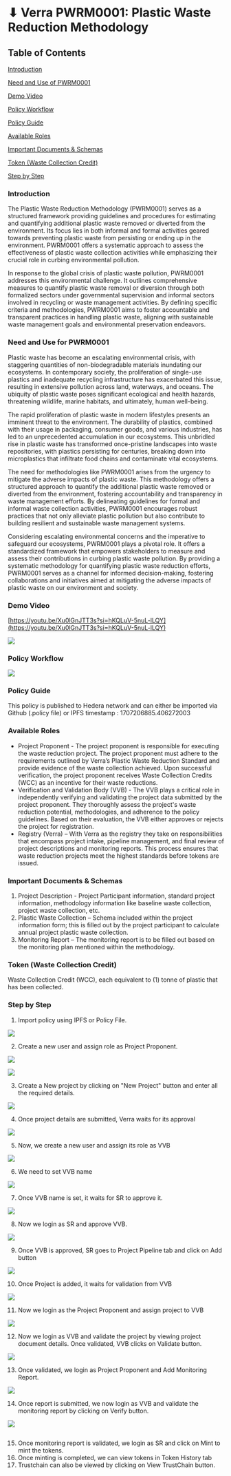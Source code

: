 # ⬇ Verra PWRM0001: Plastic Waste Reduction Methodology

## Table of Contents

[Introduction](verra-pwrm0001-plastic-waste-reduction-methodology.md#toc1946396156)

[Need and Use of PWRM0001](verra-pwrm0001-plastic-waste-reduction-methodology.md#need-and-use-for-pwrm0001)

[Demo Video](verra-pwrm0001-plastic-waste-reduction-methodology.md#toc192784261)

[Policy Workflow](verra-pwrm0001-plastic-waste-reduction-methodology.md#\_toc895640644)

[Policy Guide](verra-pwrm0001-plastic-waste-reduction-methodology.md#toc1368814671)

[Available Roles](verra-pwrm0001-plastic-waste-reduction-methodology.md#toc689999990)

[Important Documents & Schemas](verra-pwrm0001-plastic-waste-reduction-methodology.md#toc1741613673)

[Token (Waste Collection Credit)](verra-pwrm0001-plastic-waste-reduction-methodology.md#toc793059434)

[Step by Step](verra-pwrm0001-plastic-waste-reduction-methodology.md#toc2139421507)

### Introduction <a href="#toc1946396156" id="toc1946396156"></a>

The Plastic Waste Reduction Methodology (PWRM0001) serves as a structured framework providing guidelines and procedures for estimating and quantifying additional plastic waste removed or diverted from the environment. Its focus lies in both informal and formal activities geared towards preventing plastic waste from persisting or ending up in the environment. PWRM0001 offers a systematic approach to assess the effectiveness of plastic waste collection activities while emphasizing their crucial role in curbing environmental pollution.

In response to the global crisis of plastic waste pollution, PWRM0001 addresses this environmental challenge. It outlines comprehensive measures to quantify plastic waste removal or diversion through both formalized sectors under governmental supervision and informal sectors involved in recycling or waste management activities. By defining specific criteria and methodologies, PWRM0001 aims to foster accountable and transparent practices in handling plastic waste, aligning with sustainable waste management goals and environmental preservation endeavors.

### Need and Use for PWRM0001

Plastic waste has become an escalating environmental crisis, with staggering quantities of non-biodegradable materials inundating our ecosystems. In contemporary society, the proliferation of single-use plastics and inadequate recycling infrastructure has exacerbated this issue, resulting in extensive pollution across land, waterways, and oceans. The ubiquity of plastic waste poses significant ecological and health hazards, threatening wildlife, marine habitats, and ultimately, human well-being.

The rapid proliferation of plastic waste in modern lifestyles presents an imminent threat to the environment. The durability of plastics, combined with their usage in packaging, consumer goods, and various industries, has led to an unprecedented accumulation in our ecosystems. This unbridled rise in plastic waste has transformed once-pristine landscapes into waste repositories, with plastics persisting for centuries, breaking down into microplastics that infiltrate food chains and contaminate vital ecosystems.

The need for methodologies like PWRM0001 arises from the urgency to mitigate the adverse impacts of plastic waste. This methodology offers a structured approach to quantify the additional plastic waste removed or diverted from the environment, fostering accountability and transparency in waste management efforts. By delineating guidelines for formal and informal waste collection activities, PWRM0001 encourages robust practices that not only alleviate plastic pollution but also contribute to building resilient and sustainable waste management systems.

Considering escalating environmental concerns and the imperative to safeguard our ecosystems, PWRM0001 plays a pivotal role. It offers a standardized framework that empowers stakeholders to measure and assess their contributions in curbing plastic waste pollution. By providing a systematic methodology for quantifying plastic waste reduction efforts, PWRM0001 serves as a channel for informed decision-making, fostering collaborations and initiatives aimed at mitigating the adverse impacts of plastic waste on our environment and society.

### Demo Video <a href="#toc192784261" id="toc192784261"></a>

[https://youtu.be/Xu0lGnJTT3s?si=hKQLuV-5nuL-lLQY](https://youtu.be/Xu0lGnJTT3s?si=hKQLuV-5nuL-lLQY)

![](<../../../.gitbook/assets/0 (4).jpeg>)

### Policy Workflow <a href="#toc895640644" id="toc895640644"></a>

![](<../../../.gitbook/assets/1 (10).png>)

### Policy Guide <a href="#toc1368814671" id="toc1368814671"></a>

This policy is published to Hedera network and can either be imported via Github (.policy file) or IPFS timestamp : 1707206885.406272003

### Available Roles <a href="#toc689999990" id="toc689999990"></a>

* Project Proponent - The project proponent is responsible for executing the waste reduction project. The project proponent must adhere to the requirements outlined by Verra’s Plastic Waste Reduction Standard and provide evidence of the waste collection achieved. Upon successful verification, the project proponent receives Waste Collection Credits (WCC) as an incentive for their waste reductions.
* Verification and Validation Body (VVB) - The VVB plays a critical role in independently verifying and validating the project data submitted by the project proponent. They thoroughly assess the project's waste reduction potential, methodologies, and adherence to the policy guidelines. Based on their evaluation, the VVB either approves or rejects the project for registration.
* Registry (Verra) – With Verra as the registry they take on responsibilities that encompass project intake, pipeline management, and final review of project descriptions and monitoring reports. This process ensures that waste reduction projects meet the highest standards before tokens are issued.

### Important Documents & Schemas <a href="#toc1741613673" id="toc1741613673"></a>

1. Project Description - Project Participant information, standard project information, methodology information like baseline waste collection, project waste collection, etc.
2. Plastic Waste Collection – Schema included within the project information form; this is filled out by the project participant to calculate annual project plastic waste collection.
3. Monitoring Report – The monitoring report is to be filled out based on the monitoring plan mentioned within the methodology.

### Token (Waste Collection Credit) <a href="#toc793059434" id="toc793059434"></a>

Waste Collection Credit (WCC), each equivalent to (1) tonne of plastic that has been collected.

### Step by Step <a href="#toc2139421507" id="toc2139421507"></a>

1. Import policy using IPFS or Policy File.

![](<../../../.gitbook/assets/2 (13).png>)

2. Create a new user and assign role as Project Proponent.

![](<../../../.gitbook/assets/3 (9).png>)

![](<../../../.gitbook/assets/4 (8).png>)

3. Create a New project by clicking on "New Project" button and enter all the required details.

![](<../../../.gitbook/assets/5 (11).png>)

4. Once project details are submitted, Verra waits for its approval

![](<../../../.gitbook/assets/6 (10).png>)

5. Now, we create a new user and assign its role as VVB

![](<../../../.gitbook/assets/7 (10).png>)

6. We need to set VVB name

![](<../../../.gitbook/assets/8 (11).png>)

7. Once VVB name is set, it waits for SR to approve it.

![](<../../../.gitbook/assets/9 (9).png>)

8. Now we login as SR and approve VVB.

![](<../../../.gitbook/assets/10 (9).png>)

9. Once VVB is approved, SR goes to Project Pipeline tab and click on Add button

![](<../../../.gitbook/assets/11 (8).png>)

10. Once Project is added, it waits for validation from VVB

![](<../../../.gitbook/assets/12 (8).png>)

11. Now we login as the Project Proponent and assign project to VVB

![](<../../../.gitbook/assets/13 (9).png>)

12. Now we login as VVB and validate the project by viewing project document details. Once validated, VVB clicks on Validate button.

![](<../../../.gitbook/assets/14 (7).png>)

13. Once validated, we login as Project Proponent and Add Monitoring Report.

![](<../../../.gitbook/assets/15 (8).png>)

14. Once report is submitted, we now login as VVB and validate the monitoring report by clicking on Verify button.

![](<../../../.gitbook/assets/16 (7).png>)

<figure><img src="../../../.gitbook/assets/image (400).png" alt=""><figcaption></figcaption></figure>

15. Once monitoring report is validated, we login as SR and click on Mint to mint the tokens.
16. Once minting is completed, we can view tokens in Token History tab
17. Trustchain can also be viewed by clicking on View TrustChain button.
